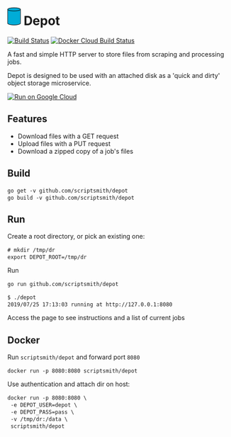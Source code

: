 # ![](assets/logo.png) Depot

[![Build Status](https://travis-ci.org/ScriptSmith/depot.svg?branch=master)](https://travis-ci.org/ScriptSmith/depot)
[![Docker Cloud Build Status](https://img.shields.io/docker/cloud/build/scriptsmith/depot)](https://hub.docker.com/r/scriptsmith/depot)

A fast and simple HTTP server to store files from scraping and processing jobs.

Depot is designed to be used with an attached disk as a 'quick and dirty' object storage microservice.

[![Run on Google Cloud](https://storage.googleapis.com/cloudrun/button.svg)](https://console.cloud.google.com/cloudshell/editor?shellonly=true&cloudshell_image=gcr.io/cloudrun/button&cloudshell_git_repo=https://github.com/scriptsmith/depot.git)

## Features
- Download files with a GET request
- Upload files with a PUT request
- Download a zipped copy of a job's files


## Build
```
go get -v github.com/scriptsmith/depot
go build -v github.com/scriptsmith/depot
```

## Run
Create a root directory, or pick an existing one:

```
# mkdir /tmp/dr
export DEPOT_ROOT=/tmp/dr
```

Run

```
go run github.com/scriptsmith/depot
```

```
$ ./depot 
2019/07/25 17:13:03 running at http://127.0.0.1:8080
```

Access the page to see instructions and a list of current jobs

## Docker

Run `scriptsmith/depot` and forward port `8080`
```
docker run -p 8080:8080 scriptsmith/depot
```

Use authentication and attach dir on host:

```
docker run -p 8080:8080 \
 -e DEPOT_USER=depot \
 -e DEPOT_PASS=pass \
 -v /tmp/dr:/data \
 scriptsmith/depot
```

